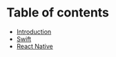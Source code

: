 # Table of contents

* [Introduction](README.md)
* [Swift](swift.md)
* [React Native](react-native.md)


